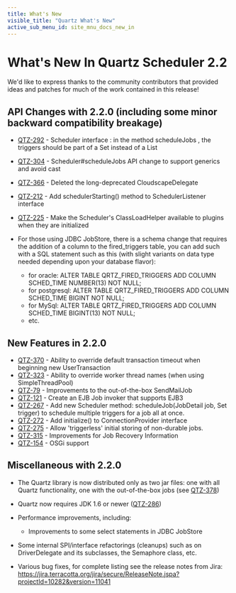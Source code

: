 ```yaml
---
title: What's New
visible_title: "Quartz What's New"
active_sub_menu_id: site_mnu_docs_new_in
---
```

# What's New In Quartz Scheduler 2.2

We'd like to express thanks to the community contributors that provided ideas and patches for much of the work contained in this release!

## API Changes with 2.2.0 (including some minor backward compatibility breakage)

* <a href="https://jira.terracotta.org/jira/browse/QTZ-292">QTZ-292</a> - Scheduler interface : in the method scheduleJobs , the triggers should be part of a Set instead of a List
* <a href="https://jira.terracotta.org/jira/browse/QTZ-304">QTZ-304</a> - Scheduler#scheduleJobs API change to support generics and avoid cast
* <a href="https://jira.terracotta.org/jira/browse/QTZ-366">QTZ-366</a> - Deleted the long-deprecated CloudscapeDelegate
* <a href="https://jira.terracotta.org/jira/browse/QTZ-212">QTZ-212</a> - Add schedulerStarting() method to SchedulerListener interface
* <a href="https://jira.terracotta.org/jira/browse/QTZ-225">QTZ-225</a> - Make the Scheduler's ClassLoadHelper available to plugins when they are initialized

* For those using JDBC JobStore, there is a schema change that requires the addition of a column to the fired_triggers table, you can add such with a SQL statement such as this (with slight variants on data type needed depending upon your database flavor):
  * for oracle: ALTER TABLE QRTZ_FIRED_TRIGGERS ADD COLUMN SCHED_TIME NUMBER(13) NOT NULL;
  * for postgresql:  ALTER TABLE QRTZ_FIRED_TRIGGERS ADD COLUMN SCHED_TIME BIGINT NOT NULL;
  * for MySql:  ALTER TABLE QRTZ_FIRED_TRIGGERS ADD COLUMN SCHED_TIME BIGINT(13) NOT NULL;
  * etc.


## New Features in 2.2.0

* <a href="https://jira.terracotta.org/jira/browse/QTZ-370">QTZ-370</a> - Ability to override default transaction timeout when beginning new UserTransaction
* <a href="https://jira.terracotta.org/jira/browse/QTZ-323">QTZ-323</a> - Ability to override worker thread names (when using SimpleThreadPool)
* <a href="https://jira.terracotta.org/jira/browse/QTZ-79">QTZ-79</a> - Improvements to the out-of-the-box SendMailJob
* <a href="https://jira.terracotta.org/jira/browse/QTZ-121">QTZ-121</a> - Create an EJB Job invoker that supports EJB3
* <a href="https://jira.terracotta.org/jira/browse/QTZ-267">QTZ-267</a> - Add new Scheduler method: scheduleJob(JobDetail job, Set<Trigger> trigger) to schedule multiple triggers for a job all at once.
* <a href="https://jira.terracotta.org/jira/browse/QTZ-272">QTZ-272</a> - Add initialize() to ConnectionProvider interface
* <a href="https://jira.terracotta.org/jira/browse/QTZ-275">QTZ-275</a> - Allow 'triggerless' initial storing of non-durable jobs.
* <a href="https://jira.terracotta.org/jira/browse/QTZ-315">QTZ-315</a> - Improvements for Job Recovery Information
* <a href="https://jira.terracotta.org/jira/browse/QTZ-154">QTZ-154</a> - OSGi support


## Miscellaneous with 2.2.0

* The Quartz library is now distributed only as two jar files:  one with all Quartz functionality, one with the out-of-the-box jobs (see <a href="https://jira.terracotta.org/jira/browse/QTZ-378">QTZ-378</a>)

* Quartz now requires JDK 1.6 or newer (<a href="https://jira.terracotta.org/jira/browse/QTZ-286">QTZ-286</a>)

* Performance improvements, including:
  * Improvements to some select statements in JDBC JobStore

* Some internal SPI/interface refactorings (cleanups) such as on DriverDelegate and its subclasses, the Semaphore class, etc.

* Various bug fixes, for complete listing see the release notes from Jira: <a href="https://jira.terracotta.org/jira/secure/ReleaseNote.jspa?projectId=10282&version=11041">https://jira.terracotta.org/jira/secure/ReleaseNote.jspa?projectId=10282&version=11041</a>
